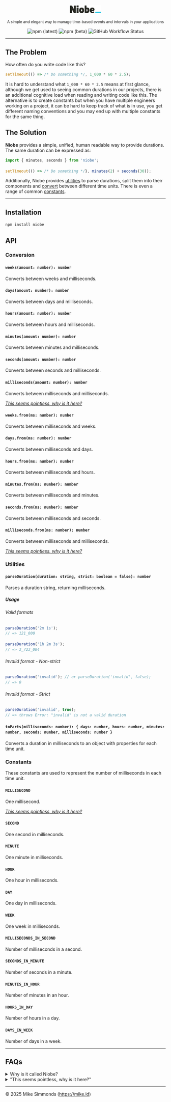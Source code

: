 <br/>

<div align="center">

<picture>
	<source media="(prefers-color-scheme: dark)" srcset="./.github/assets/logo-dark.svg">
	<img alt="Niobe logo" src="./.github/assets/logo-light.svg" width="100">
</picture>

<small>A simple and elegant way to manage time-based events and intervals in your applications</small>

![npm (latest)](https://img.shields.io/npm/v/niobe/latest?color=00b894&label=latest&style=flat) ![npm (beta)](https://img.shields.io/npm/v/niobe/beta?color=0984e3&label=beta&style=flat) ![GitHub Workflow Status](https://img.shields.io/github/actions/workflow/status/simmo/niobe/ci.yml?style=flat)

</div>

---

## The Problem

How often do you write code like this?

```ts
setTimeout(() => /* Do something */, 1_000 * 60 * 2.5);
```

It is hard to understand what `1_000 * 60 * 2.5` means at first glance, although we get used to seeing common durations in our projects, there is an additional cognitive load when reading and writing code like this. The alternative is to create constants but when you have multiple engineers working on a project, it can be hard to keep track of what is in use, you get different naming conventions and you may end up with multiple constants for the same thing.

## The Solution

**Niobe** provides a simple, unified, human readable way to provide durations. The same duration can be expressed as:

```ts
import { minutes, seconds } from 'niobe';

setTimeout(() => /* Do something */}, minutes(2) + seconds(30));
```

Additionally, Niobe provides [utilities](#utilities) to parse durations, split them into their components and [convert](#conversion) between different time units. There is even a range of common [constants](#constants).

---

## Installation

```bash
npm install niobe
```

## API

### Conversion

#### `weeks(amount: number): number`

Converts between weeks and milliseconds.

#### `days(amount: number): number`

Converts between days and milliseconds.

#### `hours(amount: number): number`

Converts between hours and milliseconds.

#### `minutes(amount: number): number`

Converts between minutes and milliseconds.

#### `seconds(amount: number): number`

Converts between seconds and milliseconds.

#### `milliseconds(amount: number): number`

Converts between milliseconds and milliseconds.

_[This seems pointless, why is it here?](#this-seems-pointless-why-is-it-here)_

#### `weeks.from(ms: number): number`

Converts between milliseconds and weeks.

#### `days.from(ms: number): number`

Converts between milliseconds and days.

#### `hours.from(ms: number): number`

Converts between milliseconds and hours.

#### `minutes.from(ms: number): number`

Converts between milliseconds and minutes.

#### `seconds.from(ms: number): number`

Converts between milliseconds and seconds.

#### `milliseconds.from(ms: number): number`

Converts between milliseconds and milliseconds.

_[This seems pointless, why is it here?](#this-seems-pointless-why-is-it-here)_

### Utilities

#### `parseDuration(duration: string, strict: boolean = false): number`

Parses a duration string, returning milliseconds.

##### Usage

###### Valid formats

```ts
parseDuration('2m 1s');
// => 121_000

parseDuration('1h 2m 3s');
// => 3_723_004
```

###### Invalid format - Non-strict

```ts
parseDuration('invalid'); // or parseDuration('invalid', false);
// => 0
```

###### Invalid format - Strict

```ts
parseDuration('invalid', true);
// => throws Error: "invalid" is not a valid duration
```

#### `toParts(milliseconds: number): { days: number, hours: number, minutes: number, seconds: number, milliseconds: number }`

Converts a duration in milliseconds to an object with properties for each time unit.

### Constants

These constants are used to represent the number of milliseconds in each time unit.

#### `MILLISECOND`

One millisecond.

_[This seems pointless, why is it here?](#this-seems-pointless-why-is-it-here)_

#### `SECOND`

One second in milliseconds.

#### `MINUTE`

One minute in milliseconds.

#### `HOUR`

One hour in milliseconds.

#### `DAY`

One day in milliseconds.

#### `WEEK`

One week in milliseconds.

#### `MILLISECONDS_IN_SECOND`

Number of milliseconds in a second.

#### `SECONDS_IN_MINUTE`

Number of seconds in a minute.

#### `MINUTES_IN_HOUR`

Number of minutes in an hour.

#### `HOURS_IN_DAY`

Number of hours in a day.

#### `DAYS_IN_WEEK`

Number of days in a week.

---

## FAQs

<details>
<summary id="why-niobe">
Why is it called Niobe?
</summary>
Naming things is hard! Most package names are taken so my approach is often something random. In this instance Niobe is a reference to a character in the Matrix films.
</details>

<details>
<summary id="this-seems-pointless-why-is-it-here">
"This seems pointless, why is it here?"
</summary>
There are several components in the API that are no-ops, meaning they don't actually do anything. For example, the `milliseconds` function simply returns the input value. This is included for completeness and to match the other functions, but is not typically used in practice, as milliseconds are already in milliseconds. However, it can be useful for consistency in the API or maybe you need to do something where you conditionally switch between functions.
</details>

---

© 2025 Mike Simmonds (https://mike.id)
